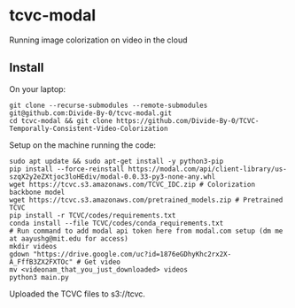 # tcvc-modal

Running image colorization on video in the cloud

## Install

On your laptop:

```
git clone --recurse-submodules --remote-submodules git@github.com:Divide-By-0/tcvc-modal.git
cd tcvc-modal && git clone https://github.com/Divide-By-0/TCVC-Temporally-Consistent-Video-Colorization
```

Setup on the machine running the code:

```
sudo apt update && sudo apt-get install -y python3-pip
pip install --force-reinstall https://modal.com/api/client-library/us-szqX2y2eZXtjoc3loHEdiv/modal-0.0.33-py3-none-any.whl
wget https://tcvc.s3.amazonaws.com/TCVC_IDC.zip # Colorization backbone model
wget https://tcvc.s3.amazonaws.com/pretrained_models.zip # Pretrained TCVC
pip install -r TCVC/codes/requirements.txt
conda install --file TCVC/codes/conda_requirements.txt
# Run command to add modal api token here from modal.com setup (dm me at aayushg@mit.edu for access)
mkdir videos
gdown "https://drive.google.com/uc?id=1876eGDhyKhc2rx2X-A_FffB3ZX2FXTOc" # Get video
mv <videonam_that_you_just_downloaded> videos
python3 main.py
```

Uploaded the TCVC files to s3://tcvc.

<!-- gdown --fuzzy https://drive.google.com/file/d/1876eGDhyKhc2rx2X-A_FffB3ZX2FXTOc/view -->
